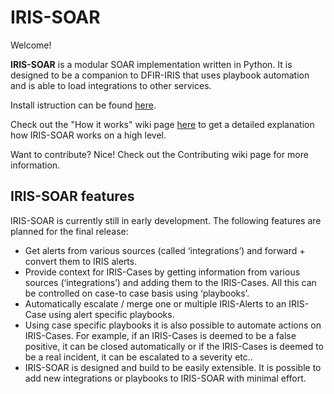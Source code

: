 # IRIS-SOAR

Welcome!

**IRIS-SOAR** is a modular SOAR implementation written in Python. It is designed to be a companion to DFIR-IRIS that uses playbook automation and is able to load integrations to other services.

Install istruction can be found [here](https://github.com/maof97/IRIS-SOAR/wiki/Installation-and-Setup).

Check out the "How it works" wiki page [here](https://github.com/maof97/IRIS-SOAR/wiki/How-it-works) to get a detailed explanation how IRIS-SOAR works on a high level.

Want to contribute? Nice! Check out the Contributing wiki page for more information.

## IRIS-SOAR features

IRIS-SOAR is currently still in early development. The following features are planned for the final release:

- Get alerts from various sources (called ‘integrations’) and forward + convert them to IRIS alerts.
- Provide context for IRIS-Cases by getting information from various sources (‘integrations’) and adding them to the IRIS-Cases. All this can be controlled on case-to case basis using ‘playbooks’.
- Automatically escalate / merge one or multiple IRIS-Alerts to an IRIS-Case using alert specific playbooks.
- Using case specific playbooks it is also possible to automate actions on IRIS-Cases. For example, if an IRIS-Cases is deemed to be a false positive, it can be closed automatically or if the IRIS-Cases is deemed to be a real incident, it can be escalated to a severity etc..
- IRIS-SOAR is designed and build to be easily extensible. It is possible to add new integrations or playbooks to IRIS-SOAR with minimal effort.

